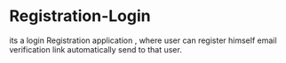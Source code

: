 # Registration-Login
its a login Registration  application , where user can  register himself email verification link automatically send to that user. 
